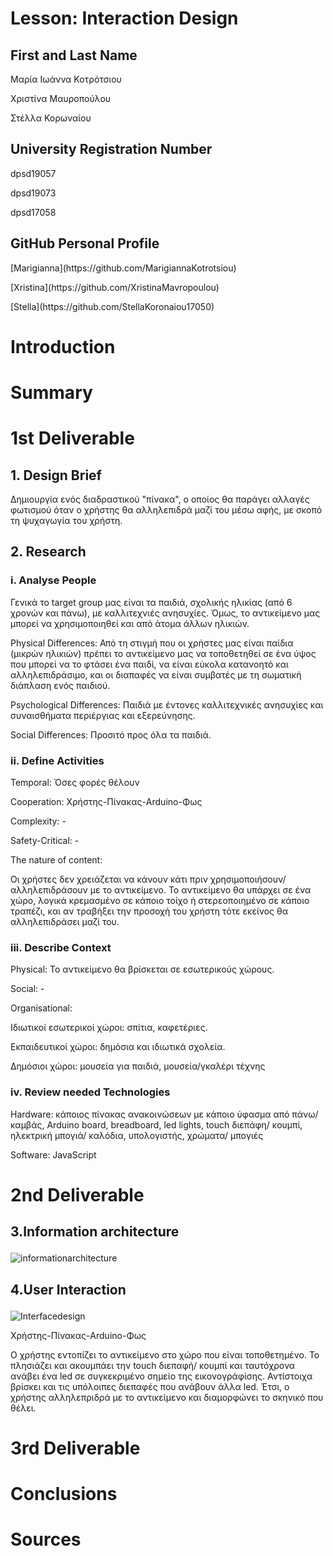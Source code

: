 # Lesson: Interaction Design

## **First and Last Name** 
<p>Μαρία Ιωάννα Κοτρότσιου<p> 
<p>Χριστίνα Μαυροπούλου<p> 
<p>Στέλλα Κορωναίου<p>
 
## **University Registration Number** 
<p>dpsd19057<p> 
<p>dpsd19073<p>
<p>dpsd17058<p>
 
## **GitHub Personal Profile** 
<p>[Marigianna](https://github.com/MarigiannaKotrotsiou)<p> <p>[Xristina](https://github.com/XristinaMavropoulou)<p> <p>[Stella](https://github.com/StellaKoronaiou17050)<p>

# Introduction

# Summary


# 1st Deliverable
 
## **1. Design Brief**
<p>Δημιουργία ενός διαδραστικού "πίνακα", ο οποίος θα παράγει αλλαγές φωτισμού όταν ο χρήστης θα αλληλεπιδρά μαζί του μέσω αφής, με σκοπό τη ψυχαγωγία του χρήστη.<p>
 
## 2. Research 
### <p>i. Analyse People <p>
<p>Γενικά το target group μας είναι τα παιδιά, σχολικής ηλικίας (από 6 χρονών και πάνω), με καλλιτεχνιές ανησυχίες. Όμως, το αντικείμενο μας μπορεί να χρησιμοποιηθεί και από άτομα άλλων ηλικιών.<p>
<p>Physical Differences: Από τη στιγμή που οι χρήστες μας είναι παίδια (μικρών ηλικιών) πρέπει το αντικείμενο μας να τοποθετηθεί σε ένα ύψος που μπορεί να το φτάσει ένα παιδί, να είναι εύκολα κατανοητό και αλληλεπιδράσιμο, και οι διαπαφές να είναι συμβατές με τη σωματική διάπλαση ενός παιδιού.<p> 
<p>Psychological Differences: Παιδιά με έντονες καλλιτεχνικές ανησυχίες και συναισθήματα περιέργιας και εξερεύνησης.<p>
<p>Social Differences: Προσιτό προς όλα τα παιδιά.<p>
 
### <p>ii. Define Activities <p>
 <p>Temporal: Όσες φορές θέλουν<p>
 <p>Cooperation: Χρήστης-Πίνακας-Arduino-Φως<p>
 <p>Complexity: -<p>
 <p>Safety-Critical: -<p>
 <p>The nature of content:<p>
 <p>Οι χρήστες δεν χρειάζεται να κάνουν κάτι πριν χρησιμοποιήσουν/αλληλεπιδράσουν με το αντικείμενο. Το αντικείμενο θα υπάρχει σε ένα χώρο, λογικά κρεμασμένο σε κάποιο τοίχο ή στερεοποιημένο σε κάποιο τραπέζι, και αν τραβήξει την προσοχή του χρήστη τότε εκείνος θα αλληλεπιδράσει μαζί του.<p>
  
 ### <p>iii. Describe Context<p>
  <p>Physical: Το αντικείμενο θα βρίσκεται σε εσωτερικούς χώρους.<p>
  <p>Social: -<p>
  <p>Organisational:<p> 
   <p>Ιδιωτικοί εσωτερικοί χώροι: σπίτια, καφετέριες.<p> 
   <p>Εκπαιδευτικοί χώροι: δημόσια και ιδιωτικά σχολεία.<p> 
   <p>Δημόσιοι χώροι: μουσεία για παιδιά, μουσεία/γκαλέρι τέχνης<p>
    
 ### <p>iv. Review needed Technologies<p>
 <p>Hardware: κάποιος πίνακας ανακοινώσεων με κάποιο ύφασμα από πάνω/ καμβάς, Arduino board, breadboard, led lights, touch διεπάφη/ κουμπί, ηλεκτρική μπογιά/ καλόδια, υπολογιστής, χρώματα/ μπογιές<p> 
<p>Software: JavaScript<p>
  
# 2nd Deliverable
 
## <p>3.Information architecture<p>
![informationarchitecture](https://user-images.githubusercontent.com/101730581/167303992-c6dcb096-ca70-41ee-a1ca-43227474f9ff.png)

## <p>4.User Interaction <p>
 ![Interfacedesign](https://user-images.githubusercontent.com/101730581/167303997-71687166-9739-4b38-8ea0-59b95e6a13e9.png)

<p>Χρήστης-Πίνακας-Arduino-Φως<p>
<p>Ο χρήστης εντοπίζει το αντικείμενο στο χώρο που είναι τοποθετημένο. Το πλησιάζει και ακουμπάει την touch διεπαφή/ κουμπί και ταυτόχρονα ανάβει ένα led σε συγκεκριμένο σημείο της εικονογράφίσης. Αντίστοιχα βρίσκει και τις υπόλοιπες διεπαφές που ανάβουν άλλα led. Έτσι, ο χρήστης αλληλεπριδρά με το αντικείμενο και διαμορφώνει το σκηνικό που θέλει. <p>

# 3rd Deliverable 


# Conclusions


# Sources
